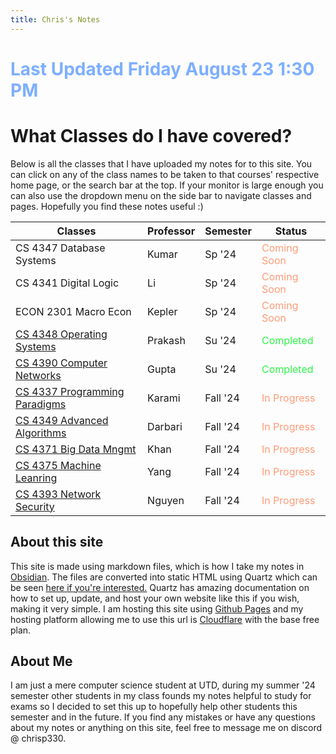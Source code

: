 ```yaml
---
title: Chris's Notes
---
```


# <span style="color:#7dafff">Last Updated Friday August 23 1:30 PM</span>

# What Classes do I have covered?

Below is all the classes that I have uploaded my notes for to this site. You can click on any of the class names to be taken to that courses' respective home page, or the search bar at the top. If your monitor is large enough you can also use the dropdown menu on the side bar to navigate classes and pages. Hopefully you find these notes useful :)

| Classes                                                                       | Professor | Semester | Status                                         |
| ----------------------------------------------------------------------------- | --------- | -------- | ---------------------------------------------- |
| CS 4347 Database Systems                                                      | Kumar     | Sp '24   | <span style="color:#FF9b77">Coming Soon</span> |
| CS 4341 Digital Logic                                                         | Li        | Sp '24   | <span style="color:#FF9b77">Coming Soon</span> |
| ECON 2301 Macro Econ                                                          | Kepler    | Sp '24   | <span style="color:#FF9b77">Coming Soon</span> |
| [CS 4348 Operating Systems](./CS%204348%20OS/4348-Home.md)                    | Prakash   | Su '24   | <span style="color:#2af745">Completed</span>   |
| [CS 4390 Computer Networks](./CS%204390/4390-Home.md)                         | Gupta     | Su '24   | <span style="color:#2af745">Completed</span>   |
| [CS 4337 Programming Paradigms](./Fall-24/CS%204337%20Paradigms/4337-Home.md) | Karami    | Fall '24 | <span style="color:#FF9b77">In Progress</span> |
| [CS 4349 Advanced Algorithms](./Fall-24/CS%204349%20Algo/4349-Home.md)        | Darbari   | Fall '24 | <span style="color:#FF9b77">In Progress</span> |
| [CS 4371 Big Data Mngmt](./Fall-24/CS%204371%20Big%20Data/4371-Home.md)       | Khan      | Fall '24 | <span style="color:#FF9b77">In Progress</span> |
| [CS 4375 Machine Leanring](./Fall-24/CS%204375%20ML/4375-Home.md)             | Yang      | Fall '24 | <span style="color:#FF9b77">In Progress</span> |
| [CS 4393 Network Security](./Fall-24/CS%204393%20Security/4393-Home.md)       | Nguyen    | Fall '24 | <span style="color:#FF9b77">In Progress</span> |

## About this site

This site is made using markdown files, which is how I take my notes in [Obsidian](https://obsidian.md). The files are converted into static HTML using Quartz which can be seen [here if you're interested.](https://quartz.jzhao.xyz) Quartz has amazing documentation on how to set up, update, and host your own website like this if you wish, making it very simple. I am hosting this site using [Github Pages](https://pages.github.com/) and my hosting platform allowing me to use this url is [Cloudflare](https://cloudflare.com) with the base free plan.

## About Me

I am just a mere computer science student at UTD, during my summer '24 semester other students in my class founds my notes helpful to study for exams so I decided to set this up to hopefully help other students this semester and in the future.
If you find any mistakes or have any questions about my notes or anything on this site, feel free to message me on discord @ chrisp330.
